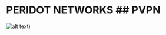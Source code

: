 # PERIDOT NETWORKS ## PVPN

![alt text](https://raw.githubusercontent.com/FlixifyTVisbackformoregithub/pvpn.proxy/refs/heads/main/favicon.ico))
